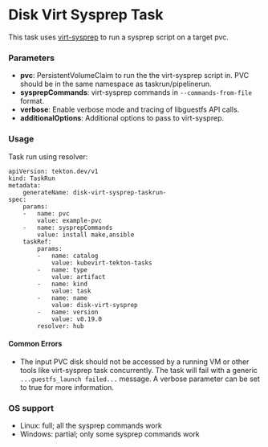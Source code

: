 # Disk Virt Sysprep Task

This task uses [virt-sysprep](https://libguestfs.org/virt-sysprep.1.html) to run a sysprep script on a target pvc.

### Parameters

- **pvc**: PersistentVolumeClaim to run the the virt-sysprep script in. PVC should be in the same namespace as taskrun/pipelinerun.
- **sysprepCommands**: virt-sysprep commands in `--commands-from-file` format.
- **verbose**: Enable verbose mode and tracing of libguestfs API calls.
- **additionalOptions**: Additional options to pass to virt-sysprep.

### Usage

Task run using resolver:
```
apiVersion: tekton.dev/v1
kind: TaskRun
metadata:
    generateName: disk-virt-sysprep-taskrun-
spec:
    params:
    -   name: pvc
        value: example-pvc
    -   name: sysprepCommands
        value: install make,ansible
    taskRef:
        params:
        -   name: catalog
            value: kubevirt-tekton-tasks
        -   name: type
            value: artifact
        -   name: kind
            value: task
        -   name: name
            value: disk-virt-sysprep
        -   name: version
            value: v0.19.0
        resolver: hub
```

#### Common Errors

- The input PVC disk should not be accessed by a running VM or other tools like virt-sysprep task concurrently.
The task will fail with a generic `...guestfs_launch failed...` message.
A verbose parameter can be set to true for more information.

### OS support

- Linux: full; all the sysprep commands work
- Windows: partial; only some sysprep commands work
